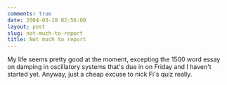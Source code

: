 ```yaml
---
comments: true
date: 2004-03-10 02:56:00
layout: post
slug: not-much-to-report
title: Not much to report
---
```


My life seems pretty good at the moment, excepting the 1500 word essay on damping in oscillatory systems that's due in on Friday and I haven't started yet.  Anyway, just a cheap excuse to nick Fi's quiz really.  


